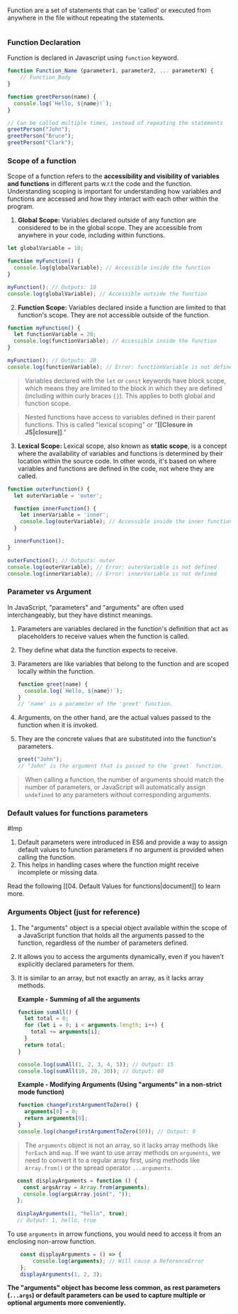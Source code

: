  Function are a set of statements that can be 'called' or executed from anywhere in the file without repeating the statements.

```toc
```

### Function Declaration 
Function is declared in Javascript using `function` keyword. 

```javascript
function Function_Name (parameter1, parameter2, ... parameterN) { 
	// Function_Body 
}

function greetPerson(name) {
  console.log(`Hello, ${name}!`);
}

// Can be called multiple times, instead of repeating the statements
greetPerson("John");
greetPerson("Bruce");
greetPerson("Clark");
```

### Scope of a function

Scope of a function refers to the **accessibility and visibility of variables and functions** in different parts w.r.t the code and the function. Understanding scoping is important for understanding how variables and functions are accessed and how they interact with each other within the program.

1. **Global Scope:** Variables declared outside of any function are considered to be in the global scope. They are accessible from anywhere in your code, including within functions.

```javascript
let globalVariable = 10;

function myFunction() {
  console.log(globalVariable); // Accessible inside the function
}

myFunction(); // Outputs: 10
console.log(globalVariable); // Accessible outside the function
```

2. **Function Scope:** Variables declared inside a function are limited to that function's scope. They are not accessible outside of the function.

```javascript
function myFunction() {
  let functionVariable = 20;
  console.log(functionVariable); // Accessible inside the function
}

myFunction(); // Outputs: 20
console.log(functionVariable); // Error: functionVariable is not defined
```

> Variables declared with the `let` or `const` keywords have block scope, which means they are limited to the block in which they are defined (including within curly braces `{}`). This applies to both global and function scope.

> Nested functions have access to variables defined in their parent functions. This is called "lexical scoping" or "**[[Closure in JS|closure]]**."

3. **Lexical Scope:** Lexical scope, also known as **static scope**, is a concept where the availability of variables and functions is determined by their location within the source code. In other words, it's based on where variables and functions are defined in the code, not where they are called.

```javascript
function outerFunction() {
  let outerVariable = 'outer';

  function innerFunction() {
    let innerVariable = 'inner';
    console.log(outerVariable); // Accessible inside the inner function
  }

  innerFunction();
}

outerFunction(); // Outputs: outer
console.log(outerVariable); // Error: outerVariable is not defined
console.log(innerVariable); // Error: innerVariable is not defined
```

### Parameter vs Argument
In JavaScript, "parameters" and "arguments" are often used interchangeably, but they have distinct meanings.

1. Parameters are variables declared in the function's definition that act as placeholders to receive values when the function is called. 
2. They define what data the function expects to receive. 
3. Parameters are like variables that belong to the function and are scoped locally within the function.
	```javascript
	function greet(name) {
	  console.log(`Hello, ${name}!`);
	}
	// 'name' is a parameter of the 'greet' function.
	```

1. Arguments, on the other hand, are the actual values passed to the function when it is invoked. 
2. They are the concrete values that are substituted into the function's parameters.
	```javascript
	greet("John");
	// "John" is the argument that is passed to the `greet` function.
	```

> When calling a function, the number of arguments should match the number of parameters, or JavaScript will automatically assign `undefined` to any parameters without corresponding arguments.

### Default values for functions parameters 
#Imp

1. Default parameters were introduced in ES6 and provide a way to assign default values to function parameters if no argument is provided when calling the function. 
2. This helps in handling cases where the function might receive incomplete or missing data.

Read the following [[04. Default Values for functions|document]] to learn more.

### Arguments Object (just for reference)

1. The "arguments" object is a special object available within the scope of a JavaScript function that holds all the arguments passed to the function, regardless of the number of parameters defined. 
2. It allows you to access the arguments dynamically, even if you haven't explicitly declared parameters for them. 
3. It is similar to an array, but not exactly an array, as it lacks array methods.

	**Example - Summing of all the arguments**
	```javascript
	function sumAll() {
	  let total = 0;
	  for (let i = 0; i < arguments.length; i++) {
	    total += arguments[i];
	  }
	  return total;
	}
	
	console.log(sumAll(1, 2, 3, 4, 5)); // Output: 15
	console.log(sumAll(10, 20, 30)); // Output: 60
	```
	
	**Example - Modifying Arguments (Using "arguments" in a non-strict mode function)**
	
	```javascript
	function changeFirstArgumentToZero() {
	  arguments[0] = 0;
	  return arguments[0];
	}
	console.log(changeFirstArgumentToZero(10)); // Output: 0
	```

> The `arguments` object is not an array, so it lacks array methods like `forEach` and `map`. If we want to use array methods on `arguments`, we need to convert it to a regular array first, using methods like `Array.from()` or the spread operator `...arguments`.

 ```javascript
	const displayArguments = function () {
	  const argsArray = Array.from(arguments);
	  console.log(argsArray.join(", "));
	};
	
	displayArguments(1, "hello", true);
	// Output: 1, hello, true
 ```

To use `arguments` in arrow functions, you would need to access it from an enclosing non-arrow function.

```javascript
	const displayArguments = () => {   
		console.log(arguments); // Will cause a ReferenceError 
	};  
	displayArguments(1, 2, 3);
```

**The "arguments" object has become less common, as rest parameters (`...args`) or default parameters can be used to capture multiple or optional arguments more conveniently.**




